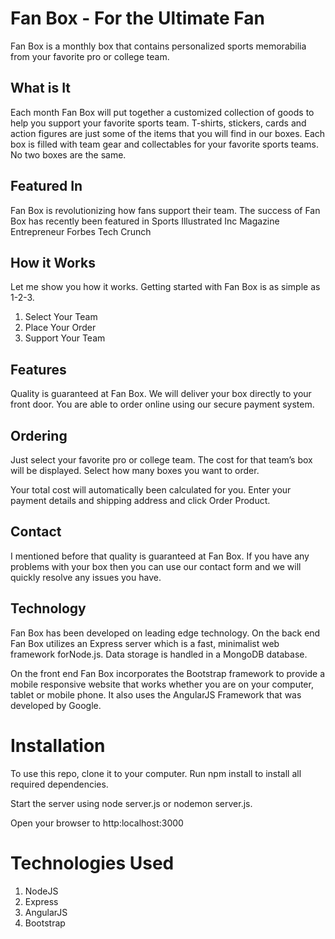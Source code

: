# Fan Box - For the Ultimate Fan

Fan Box is a monthly box that contains personalized sports memorabilia from your favorite pro or college team.

## What is It
Each month Fan Box will put together a customized collection of goods to help you support your favorite sports team. T-shirts, stickers, cards and action figures are just some of the items that you will find in our boxes. Each box is filled with team gear and collectables for your favorite sports teams. No two boxes are the same.

## Featured In
Fan Box is revolutionizing how fans support their team. The success of Fan Box has recently been featured in 
  Sports Illustrated
  Inc Magazine
  Entrepreneur
  Forbes
  Tech Crunch

## How it Works
Let me show you how it works. Getting started with Fan Box is as simple as 1-2-3.

1. Select Your Team
2. Place Your Order
3. Support Your Team

## Features
Quality is guaranteed at Fan Box. We will deliver your box directly to your front door. You are able to order online using our secure payment system.

## Ordering
Just select your favorite pro or college team. The cost for that team’s box will be displayed. Select how many boxes you want to order.

Your total cost will automatically been calculated for you. Enter your payment details and shipping address and click Order Product.

## Contact
I mentioned before that quality is guaranteed at Fan Box. If you have any problems with your box then you can use our contact form and we will quickly resolve any issues you have.

## Technology
Fan Box has been developed on leading edge technology. On the back end Fan Box utilizes an Express server which is a fast, minimalist web framework forNode.js. Data storage is handled in a MongoDB database.

On the front end Fan Box incorporates the Bootstrap framework to provide a mobile responsive website that works whether you are on your computer, tablet or mobile phone. It also uses the AngularJS Framework that was developed by Google.

# Installation
To use this repo, clone it to your computer. Run npm install to install all required dependencies. 

Start the server using node server.js or nodemon server.js.

Open your browser to http:localhost:3000

# Technologies Used
1. NodeJS
2. Express
3. AngularJS
4. Bootstrap

